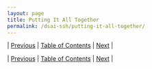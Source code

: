 ```yaml
---
layout: page
title: Putting It All Together
permalink: /dsai-ssh/putting-it-all-together/
---
```


| [Previous](https://ankit-rathi.github.io/dsai-ssh/preface/)  | [Table of Contents](https://ankit-rathi.github.io/dsai-ssh/) | [Next](https://ankit-rathi.github.io/dsai-ssh/navigating-the-landscape/)  |




| [Previous](https://ankit-rathi.github.io/dsai-ssh/preface/)  | [Table of Contents](https://ankit-rathi.github.io/dsai-ssh/) | [Next](https://ankit-rathi.github.io/dsai-ssh/navigating-the-landscape/)  |
